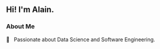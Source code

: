 <h2> Hi! I'm Alain.</h2>

<h3> About Me </h3>

🌱 &nbsp; Passionate about Data Science and Software Engineering.
